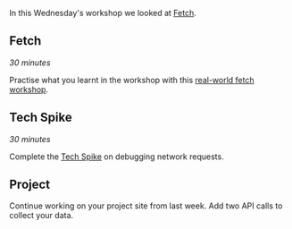 In this Wednesday's workshop we looked at [Fetch](hhttps://learn.foundersandcoders.com/workshops/learn-fetch/).

## Fetch

_30 minutes_

Practise what you learnt in the workshop with this [real-world fetch workshop](https://learn.foundersandcoders.com/workshops/real-world-fetch).

## Tech Spike

_30 minutes_

Complete the [Tech Spike](spikes.md) on debugging network requests.

## Project

Continue working on your project site from last week. Add two API calls to collect your data.

